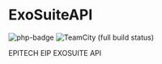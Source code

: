 # ExoSuiteAPI

![php-badge](https://img.shields.io/badge/php-%3E%3D%207.2-blue.svg?style=for-the-badge)
![TeamCity (full build status)](https://img.shields.io/teamcity/https/teamcity.exosuite.fr/e/ExoSuiteAPI_Build.svg?label=TeamCity%20ExoSuite%20Build&style=for-the-badge)


EPITECH EIP EXOSUITE API
